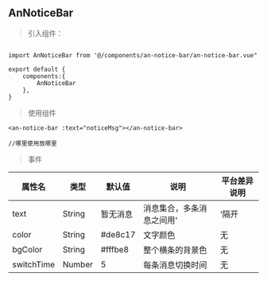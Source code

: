 ## AnNoticeBar

> 引入组件：

```

import AnNoticeBar from '@/components/an-notice-bar/an-notice-bar.vue"

export default {
	components:{
		AnNoticeBar
	},
}
```

> 使用组件

```
<an-notice-bar :text="noticeMsg"></an-notice-bar>

//哪里使用放哪里
```

> 事件

属性名 | 类型 | 默认值 | 说明 | 平台差异说明 
-|-|-|-|-
text | String | 暂无消息 | 消息集合，多条消息之间用‘|’隔开 | 无
color | String | #de8c17 | 文字颜色 | 无
bgColor | String | #fffbe8 | 整个横条的背景色 | 无
switchTime | Number | 5 | 每条消息切换时间 | 无
